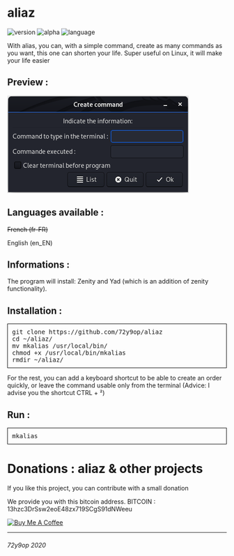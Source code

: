# aliaz
![version](https://img.shields.io/badge/Version-2.0.1-blueviolet?style=flat-square)
![alpha](https://img.shields.io/badge/Alpha-yes-red?style=flat-square)
![language](https://img.shields.io/badge/Language-Shell-blue?style=flat-square)

With alias, you can, with a simple command, create as many commands as you want, this one can shorten your life. Super useful on Linux, it will make your life easier

## Preview :

 ![Preview 1](https://github.com/72y9op/aliaz/blob/master/preview/prev_1.png) 
 

## Languages available :
~~French (fr-FR)~~

English (en_EN)

## Informations :
The program will install:
Zenity and Yad (which is an addition of zenity functionality).

## Installation :
<pre style=" border: 1px solid black; padding:10px">
git clone https://github.com/72y9op/aliaz 
cd ~/aliaz/ 
mv mkalias /usr/local/bin/ 
chmod +x /usr/local/bin/mkalias
rmdir ~/aliaz/
</pre>
For the rest, you can add a keyboard shortcut to be able to create an order quickly, or leave the command usable only from the terminal
(Advice: I advise you the shortcut CTRL + ²)

## Run :
<pre style=" border: 1px solid black; padding:10px">
mkalias
</pre>

# Donations : aliaz & other projects 
If you like this project, you can contribute with a small donation

We provide you with this bitcoin address.
BITCOIN : 13hzc3DrSsw2eoE48zx719SCgS91dNWeeu

<a href="https://www.buymeacoffee.com/72y9op" target="_blank"><img src="https://www.buymeacoffee.com/assets/img/custom_images/orange_img.png" alt="Buy Me A Coffee" style="height: auto !important;width: auto !important;" ></a>

------
###### 72y9op 2020
